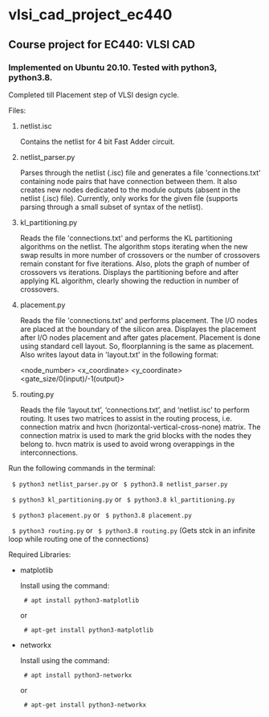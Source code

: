 # vlsi_cad_project_ec440
## Course project for EC440: VLSI CAD

### Implemented on Ubuntu 20.10. Tested with python3, python3.8.

Completed till Placement step of VLSI design cycle.


Files:
1) netlist.isc

   Contains the netlist for 4 bit Fast Adder circuit.

2) netlist_parser.py

   Parses through the netlist (.isc) file and generates a file 'connections.txt'
   containing node pairs that have connection between them. It also creates new
   nodes dedicated to the module outputs (absent in the netlist (.isc) file).
   Currently, only works for the given file (supports parsing through a small
   subset of syntax of the netlist).

3) kl_partitioning.py

   Reads the file 'connections.txt' and performs the KL partitioning algorithms
   on the netlist. The algorithm stops iterating when the new swap results in
   more number of crossovers or the number of crossovers remain constant for
   five iterations. Also, plots the graph of number of crossovers vs iterations.
   Displays the partitioning before and after applying KL algorithm, clearly
   showing the reduction in number of crossovers.

4) placement.py

   Reads the file 'connections.txt' and performs placement. The I/O nodes are
   placed at the boundary of the silicon area. Displayes the placement after
   I/O nodes placement and after gates placement. Placement is done using
   standard cell layout. So, floorplanning is the same as placement. Also writes
   layout data in 'layout.txt' in the following format:

   <node_number> <x_coordinate> <y_coordinate> <gate_size/0(input)/-1(output)>

5) routing.py

   Reads the file ‘layout.txt’, ‘connections.txt’, and ‘netlist.isc’ to perform
   routing. It uses two matrices to assist in the routing process, i.e.
   connection matrix and hvcn (horizontal-vertical-cross-none) matrix. The
   connection matrix is used to mark the  grid blocks with the nodes they belong
   to. hvcn matrix is used to avoid wrong overappings in the interconnections.

Run the following commands in the terminal:

` $ python3 netlist_parser.py` or ` $ python3.8 netlist_parser.py`

` $ python3 kl_partitioning.py` or ` $ python3.8 kl_partitioning.py`

` $ python3 placement.py` or ` $ python3.8 placement.py`

` $ python3 routing.py` or ` $ python3.8 routing.py`
(Gets stck in an infinite loop while routing one of the connections)

Required Libraries:
- matplotlib

  Install using the command:

  ` # apt install python3-matplotlib`

  or

  ` # apt-get install python3-matplotlib`


- networkx

  Install using the command:

  ` # apt install python3-networkx`

  or

  ` # apt-get install python3-networkx`
